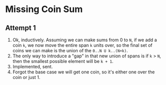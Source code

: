 # Missing Coin Sum

## Attempt 1

1. Ok, inductively. Assuming we can make sums from 0 to `N`, if we add a coin `k`, we now move the entire span `k` units over, so the final set of coins we can make is the union of the `0..N U k..(N+k)`.
2. The only way to introduce a "gap" in that new union of spans is if `k` > `N`, then the smallest possible element will be `k + 1`.
3. Implemented, sent.
4. Forgot the base case we will get one coin, so it's either one over the coin or just 1.
